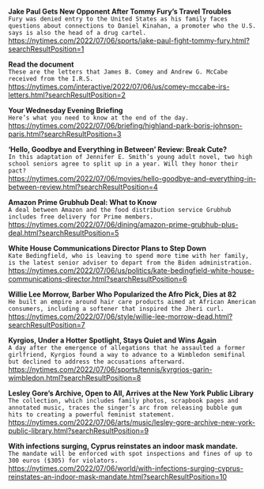 **Jake Paul Gets New Opponent After Tommy Fury’s Travel Troubles**\
`Fury was denied entry to the United States as his family faces questions about connections to Daniel Kinahan, a promoter who the U.S. says is also the head of a drug cartel.`\
https://nytimes.com/2022/07/06/sports/jake-paul-fight-tommy-fury.html?searchResultPosition=1

**Read the document**\
`These are the letters that James B. Comey and Andrew G. McCabe received from the I.R.S.`\
https://nytimes.com/interactive/2022/07/06/us/comey-mccabe-irs-letters.html?searchResultPosition=2

**Your Wednesday Evening Briefing**\
`Here’s what you need to know at the end of the day.`\
https://nytimes.com/2022/07/06/briefing/highland-park-boris-johnson-paris.html?searchResultPosition=3

**‘Hello, Goodbye and Everything in Between’ Review: Break Cute?**\
`In this adaptation of Jennifer E. Smith’s young adult novel, two high school seniors agree to split up in a year. Will they honor their pact?`\
https://nytimes.com/2022/07/06/movies/hello-goodbye-and-everything-in-between-review.html?searchResultPosition=4

**Amazon Prime Grubhub Deal: What to Know**\
`A deal between Amazon and the food distribution service Grubhub includes free delivery for Prime members.`\
https://nytimes.com/2022/07/06/dining/amazon-prime-grubhub-plus-deal.html?searchResultPosition=5

**White House Communications Director Plans to Step Down**\
`Kate Bedingfield, who is leaving to spend more time with her family, is the latest senior adviser to depart from the Biden administration.`\
https://nytimes.com/2022/07/06/us/politics/kate-bedingfield-white-house-communications-director.html?searchResultPosition=6

**Willie Lee Morrow, Barber Who Popularized the Afro Pick, Dies at 82**\
`He built an empire around hair care products aimed at African American consumers, including a softener that inspired the Jheri curl.`\
https://nytimes.com/2022/07/06/style/willie-lee-morrow-dead.html?searchResultPosition=7

**Kyrgios, Under a Hotter Spotlight, Stays Quiet and Wins Again**\
`A day after the emergence of allegations that he assaulted a former girlfriend, Kyrgios found a way to advance to a Wimbledon semifinal but declined to address the accusations afterward.`\
https://nytimes.com/2022/07/06/sports/tennis/kyrgrios-garin-wimbledon.html?searchResultPosition=8

**Lesley Gore’s Archive, Open to All, Arrives at the New York Public Library**\
`The collection, which includes family photos, scrapbook pages and annotated music, traces the singer’s arc from releasing bubble gum hits to creating a powerful feminist statement.`\
https://nytimes.com/2022/07/06/arts/music/lesley-gore-archive-new-york-public-library.html?searchResultPosition=9

**With infections surging, Cyprus reinstates an indoor mask mandate.**\
`The mandate will be enforced with spot inspections and fines of up to 300 euros ($305) for violators.`\
https://nytimes.com/2022/07/06/world/with-infections-surging-cyprus-reinstates-an-indoor-mask-mandate.html?searchResultPosition=10

